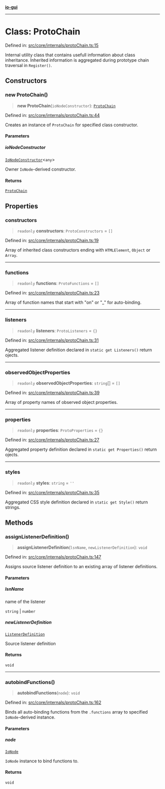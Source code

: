 [**io-gui**](../README.md)

***

# Class: ProtoChain

Defined in: [src/core/internals/protoChain.ts:15](https://github.com/io-gui/io/blob/main/src/core/internals/protoChain.ts#L15)

Internal utility class that contains usefull information about class inheritance.
Inherited information is aggregated during prototype chain traversal in `Register()`.

## Constructors

### new ProtoChain()

> **new ProtoChain**(`ioNodeConstructor`): [`ProtoChain`](ProtoChain.md)

Defined in: [src/core/internals/protoChain.ts:44](https://github.com/io-gui/io/blob/main/src/core/internals/protoChain.ts#L44)

Creates an instance of `ProtoChain` for specified class constructor.

#### Parameters

##### ioNodeConstructor

[`IoNodeConstructor`](../interfaces/IoNodeConstructor.md)\<`any`\>

Owner `IoNode`-derived constructor.

#### Returns

[`ProtoChain`](ProtoChain.md)

## Properties

### constructors

> `readonly` **constructors**: `ProtoConstructors` = `[]`

Defined in: [src/core/internals/protoChain.ts:19](https://github.com/io-gui/io/blob/main/src/core/internals/protoChain.ts#L19)

Array of inherited class constructors ending with `HTMLElement`, `Object` or `Array`.

***

### functions

> `readonly` **functions**: `ProtoFunctions` = `[]`

Defined in: [src/core/internals/protoChain.ts:23](https://github.com/io-gui/io/blob/main/src/core/internals/protoChain.ts#L23)

Array of function names that start with "on" or "_" for auto-binding.

***

### listeners

> `readonly` **listeners**: `ProtoListeners` = `{}`

Defined in: [src/core/internals/protoChain.ts:31](https://github.com/io-gui/io/blob/main/src/core/internals/protoChain.ts#L31)

Aggregated listener definition declared in `static get Listeners()` return ojects.

***

### observedObjectProperties

> `readonly` **observedObjectProperties**: `string`[] = `[]`

Defined in: [src/core/internals/protoChain.ts:39](https://github.com/io-gui/io/blob/main/src/core/internals/protoChain.ts#L39)

Array of property names of observed object properties.

***

### properties

> `readonly` **properties**: `ProtoProperties` = `{}`

Defined in: [src/core/internals/protoChain.ts:27](https://github.com/io-gui/io/blob/main/src/core/internals/protoChain.ts#L27)

Aggregated property definition declared in `static get Properties()` return ojects.

***

### styles

> `readonly` **styles**: `string` = `''`

Defined in: [src/core/internals/protoChain.ts:35](https://github.com/io-gui/io/blob/main/src/core/internals/protoChain.ts#L35)

Aggregated CSS style definition declared in `static get Style()` return strings.

## Methods

### assignListenerDefinition()

> **assignListenerDefinition**(`lsnName`, `newListenerDefinition`): `void`

Defined in: [src/core/internals/protoChain.ts:147](https://github.com/io-gui/io/blob/main/src/core/internals/protoChain.ts#L147)

Assigns source listener definition to an existing array of listener definitions.

#### Parameters

##### lsnName

name of the listener

`string` | `number`

##### newListenerDefinition

[`ListenerDefinition`](../type-aliases/ListenerDefinition.md)

Source listener definition

#### Returns

`void`

***

### autobindFunctions()

> **autobindFunctions**(`node`): `void`

Defined in: [src/core/internals/protoChain.ts:162](https://github.com/io-gui/io/blob/main/src/core/internals/protoChain.ts#L162)

Binds all auto-binding functions from the `.functions` array to specified `IoNode`-derived instance.

#### Parameters

##### node

[`IoNode`](IoNode.md)

`IoNode` instance to bind functions to.

#### Returns

`void`
